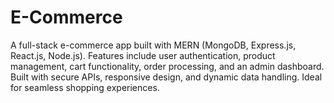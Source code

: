 # E-Commerce
A full-stack e-commerce app built with MERN (MongoDB, Express.js, React.js, Node.js). Features include user authentication, product management, cart functionality, order processing, and an admin dashboard. Built with secure APIs, responsive design, and dynamic data handling. Ideal for seamless shopping experiences.
